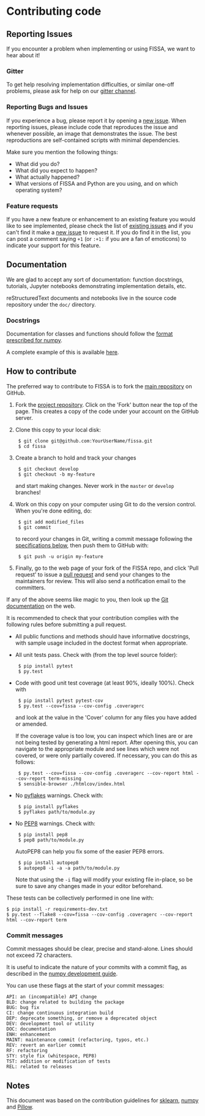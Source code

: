 Contributing code
=================

Reporting Issues
----------------

If you encounter a problem when implementing or using FISSA, we want
to hear about it!

### Gitter

To get help resolving implementation difficulties, or similar one-off
problems, please ask for help on our [gitter channel].

### Reporting Bugs and Issues

If you experience a bug, please report it by opening a [new issue].
When reporting issues, please include code that reproduces the issue
and whenever possible, an image that demonstrates the issue. The best
reproductions are self-contained scripts with minimal dependencies.

Make sure you mention the following things:
- What did you do?
- What did you expect to happen?
- What actually happened?
- What versions of FISSA and Python are you using, and on which
  operating system?

### Feature requests

If you have a new feature or enhancement to an existing feature you
would like to see implemented, please check the list of
[existing issues][issues] and if you can't find it make a [new issue]
to request it. If you do find it in the list, you can post a comment
saying `+1` (or `:+1:` if you are a fan of emoticons) to indicate your
support for this feature.


Documentation
-------------

We are glad to accept any sort of documentation: function docstrings,
tutorials, Jupyter notebooks demonstrating implementation details, etc.

reStructuredText documents and notebooks live in the source code
repository under the `doc/` directory.

### Docstrings

Documentation for classes and functions should follow the
[format prescribed for numpy][numpy documenting].

A complete example of this is available [here][numpy documenting example].


How to contribute
-----------------

The preferred way to contribute to FISSA is to fork the
[main repository][our repo] on GitHub.

1. Fork the [project repository][our repo].
   Click on the 'Fork' button near the top of the page. This creates
   a copy of the code under your account on the GitHub server.

2. Clone this copy to your local disk:

        $ git clone git@github.com:YourUserName/fissa.git
        $ cd fissa

3. Create a branch to hold and track your changes

        $ git checkout develop
        $ git checkout -b my-feature

   and start making changes. Never work in the `master` or `develop`
   branches!

4. Work on this copy on your computer using Git to do the version
   control. When you're done editing, do:

        $ git add modified_files
        $ git commit

   to record your changes in Git, writing a commit message following
   the [specifications below](#commit-messages), then push them to
   GitHub with:

        $ git push -u origin my-feature

5. Finally, go to the web page of your fork of the FISSA repo, and
   click 'Pull request' to issue a [pull request] and send your changes
   to the maintainers for review.
   This will also send a notification email to the committers.

If any of the above seems like magic to you, then look up the 
[Git documentation] on the web.

It is recommended to check that your contribution complies with the
following rules before submitting a pull request.

-  All public functions and methods should have informative docstrings,
   with sample usage included in the doctest format when appropriate.

-  All unit tests pass. Check with (from the top level source folder):

        $ pip install pytest
        $ py.test

-  Code with good unit test coverage (at least 90%, ideally 100%).
   Check with

        $ pip install pytest pytest-cov
        $ py.test --cov=fissa --cov-config .coveragerc

   and look at the value in the 'Cover' column for any files you have
   added or amended.

   If the coverage value is too low, you can inspect which lines are or
   are not being tested by generating a html report.
   After opening this, you can navigate to the appropriate module and
   see lines which were not covered, or were only partially covered.
   If necessary, you can do this as follows:

        $ py.test --cov=fissa --cov-config .coveragerc --cov-report html --cov-report term-missing
        $ sensible-browser ./htmlcov/index.html

-  No [pyflakes] warnings. Check with:

        $ pip install pyflakes
        $ pyflakes path/to/module.py

-  No [PEP8] warnings. Check with:

        $ pip install pep8
        $ pep8 path/to/module.py

   AutoPEP8 can help you fix some of the easier PEP8 errors.

        $ pip install autopep8
        $ autopep8 -i -a -a path/to/module.py

   Note that using the `-i` flag will modify your existing file in-place,
   so be sure to save any changes made in your editor beforehand.

These tests can be collectively performed in one line with:

    $ pip install -r requirements-dev.txt
    $ py.test --flake8 --cov=fissa --cov-config .coveragerc --cov-report html --cov-report term

### Commit messages

Commit messages should be clear, precise and stand-alone.
Lines should not exceed 72 characters.

It is useful to indicate the nature of your commits with a commit flag, as
described in the [numpy development guide][numpy workflow commits].

You can use these flags at the start of your commit messages:

    API: an (incompatible) API change
    BLD: change related to building the package
    BUG: bug fix
    CI: change continuous integration build
    DEP: deprecate something, or remove a deprecated object
    DEV: development tool or utility
    DOC: documentation
    ENH: enhancement
    MAINT: maintenance commit (refactoring, typos, etc.)
    REV: revert an earlier commit
    RF: refactoring
    STY: style fix (whitespace, PEP8)
    TST: addition or modification of tests
    REL: related to releases


Notes
-----

This document was based on the contribution guidelines for
[sklearn][sklearn contributing],
[numpy][numpy workflow] and
[Pillow][Pillow contributing].


  [our repo]: http://github.com/rochefort-tools/fissa/
  [issues]: https://github.com/rochefort-lab/fissa/issues
  [new issue]:https://github.com/rochefort-lab/fissa/issues/new
  [pull request]: https://help.github.com/articles/using-pull-requests
  [gitter channel]: https://gitter.im/rochefort-lab/fissa
  [PEP8]: https://www.python.org/dev/peps/pep-0008/
  [pyflakes]: https://pypi.python.org/pypi/pyflakes
  [Git documentation]: http://git-scm.com/documentation
  [numpy workflow]: https://docs.scipy.org/doc/numpy-1.10.1/dev/gitwash/development_workflow.html
  [numpy workflow commits]: https://docs.scipy.org/doc/numpy-1.10.1/dev/gitwash/development_workflow.html#writing-the-commit-message
  [numpy documenting]: https://github.com/numpy/numpy/blob/master/doc/HOWTO_DOCUMENT.rst.txt#sections
  [numpy documenting example]: https://sphinxcontrib-napoleon.readthedocs.org/en/latest/example_numpy.html
  [sklearn contributing]: https://github.com/scikit-learn/scikit-learn/blob/master/CONTRIBUTING.md
  [sklearn guide]: http://scikit-learn.org/stable/developers/contributing.html#contributing-code
  [Pillow contributing]: https://github.com/python-pillow/Pillow/blob/master/CONTRIBUTING.md
